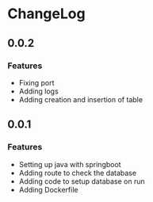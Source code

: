 # ChangeLog

## 0.0.2

### Features

* Fixing port
* Adding logs
* Adding creation and insertion of table

## 0.0.1

### Features

* Setting up java with springboot
* Adding route to check the database
* Adding code to setup database on run
* Adding Dockerfile

